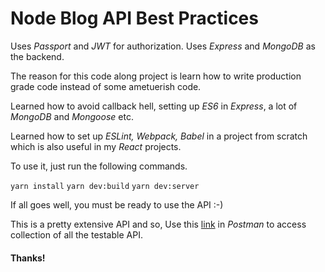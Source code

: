 # Node Blog API Best Practices

Uses _Passport_ and _JWT_ for authorization. Uses _Express_ and _MongoDB_ as the backend.

The reason for this code along project is learn how to write production grade code instead of some ametuerish code.

Learned how to avoid callback hell, setting up _ES6_ in _Express_, a lot of _MongoDB_ and _Mongoose_ etc.

Learned how to set up _ESLint, Webpack, Babel_ in a project from scratch which is also useful in my _React_ projects.

To use it, just run the following commands.

`yarn install`
`yarn dev:build`
`yarn dev:server`

If all goes well, you must be ready to use the API :-)

This is a pretty extensive API and so, Use this [link](https://www.getpostman.com/collections/0636f578392ba03645c6) in _Postman_ to access collection of all the testable API.

#### Thanks!
